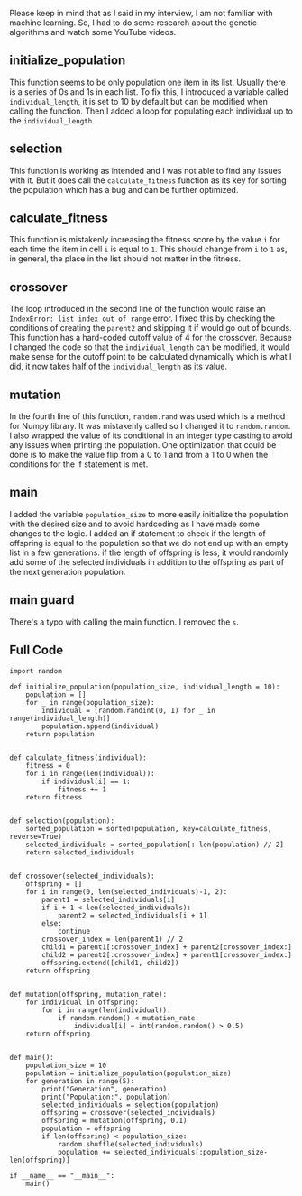 Please keep in mind that as I said in my interview, I am not familiar with machine learning. So, I had to do some research about the genetic algorithms and watch some YouTube videos.

## initialize_population
This function seems to be only population one item in its list. Usually there is a series of 0s and 1s in each list.
To fix this, I introduced a variable called `individual_length`, it is set to 10 by default but can be modified when calling the function. Then I added a loop for populating each individual up to the `individual_length`.

## selection
This function is working as intended and I was not able to find any issues with it.
But it does call the `calculate_fitness` function as its key for sorting the population which has a bug and can be further optimized.

## calculate_fitness
This function is mistakenly increasing the fitness score by the value `i` for each time the item in cell `i` is equal to `1`. This should change from `i` to `1` as, in general, the place in the list should not matter in the fitness.

## crossover
The loop introduced in the second line of the function would raise an `IndexError: list index out of range` error. I fixed this by checking the conditions of creating the `parent2` and skipping it if would go out of bounds.
This function has a hard-coded cutoff value of 4 for the crossover. Because I changed the code so that the `individual_length` can be modified, it would make sense for the cutoff point to be calculated dynamically which is what I did, it now takes half of the `individual_length`  as its value.

## mutation
In the fourth line of this function, `random.rand` was used which is a method for Numpy library. It was mistakenly called so I changed it to `random.random`.
I also wrapped the value of its conditional in an integer type casting to avoid any issues when printing the population.
One optimization that could be done is to make the value flip from a 0 to 1 and from a 1 to 0 when the conditions for the if statement is met.

## main
I added the variable `population_size` to more easily initialize the population with the desired size and to avoid hardcoding as I have made some changes to the logic.
I added an if statement to check if the length of offspring is equal to the population so that we do not end up with an empty list in a few generations. if the length of offspring is less, it would randomly add some of the selected individuals in addition to the offspring as part of the next generation population.

## main guard
There's a typo with calling the main function. I removed the `s`.

## Full Code

```
import random

def initialize_population(population_size, individual_length = 10):
    population = []
    for _ in range(population_size):
        individual = [random.randint(0, 1) for _ in range(individual_length)]
        population.append(individual)
    return population


def calculate_fitness(individual):
    fitness = 0
    for i in range(len(individual)):
        if individual[i] == 1:
            fitness += 1
    return fitness


def selection(population):
    sorted_population = sorted(population, key=calculate_fitness, reverse=True)
    selected_individuals = sorted_population[: len(population) // 2]
    return selected_individuals


def crossover(selected_individuals):
    offspring = []
    for i in range(0, len(selected_individuals)-1, 2):
        parent1 = selected_individuals[i]
        if i + 1 < len(selected_individuals):
            parent2 = selected_individuals[i + 1]
        else:
            continue
        crossover_index = len(parent1) // 2
        child1 = parent1[:crossover_index] + parent2[crossover_index:]
        child2 = parent2[:crossover_index] + parent1[crossover_index:]
        offspring.extend([child1, child2])
    return offspring


def mutation(offspring, mutation_rate):
    for individual in offspring:
        for i in range(len(individual)):
            if random.random() < mutation_rate:
                individual[i] = int(random.random() > 0.5)
    return offspring


def main():
    population_size = 10
    population = initialize_population(population_size)
    for generation in range(5):
        print("Generation", generation)
        print("Population:", population)
        selected_individuals = selection(population)
        offspring = crossover(selected_individuals)
        offspring = mutation(offspring, 0.1)
        population = offspring
        if len(offspring) < population_size:
            random.shuffle(selected_individuals)
            population += selected_individuals[:population_size-len(offspring)]

if __name__ == "__main__":
    main()
```